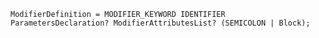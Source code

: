 <!-- This file is generated automatically by infrastructure scripts. Please don't edit by hand. -->

```{ .ebnf .slang-ebnf #ModifierDefinition }
ModifierDefinition = MODIFIER_KEYWORD IDENTIFIER ParametersDeclaration? ModifierAttributesList? (SEMICOLON | Block);
```
